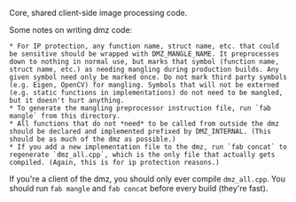 Core, shared client-side image processing code.

Some notes on writing dmz code:

    * For IP protection, any function name, struct name, etc. that could be sensitive should be wrapped with DMZ_MANGLE_NAME. It preprocesses down to nothing in normal use, but marks that symbol (function name, struct name, etc.) as needing mangling during production builds. Any given symbol need only be marked once. Do not mark third party symbols (e.g. Eigen, OpenCV) for mangling. Symbols that will not be externed (e.g. static functions in implementations) do not need to be mangled, but it doesn't hurt anything.
    * To generate the mangling preprocessor instruction file, run `fab mangle` from this directory.
    * All functions that do not *need* to be called from outside the dmz should be declared and implemented prefixed by DMZ_INTERNAL. (This should be as much of the dmz as possible.)
    * If you add a new implementation file to the dmz, run `fab concat` to regenerate `dmz_all.cpp`, which is the only file that actually gets compiled. (Again, this is for ip protection reasons.)

If you're a client of the dmz, you should only ever compile `dmz_all.cpp`. You should run `fab mangle` and `fab concat` before every build (they're fast).

